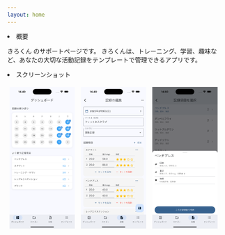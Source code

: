 ```yaml
---
layout: home
---
```


<li>概要</li>

<p>
  きろくん のサポートページです。
  きろくんは、トレーニング、学習、趣味など、あなたの大切な活動記録をテンプレートで管理できるアプリです。
</p>

<li>スクリーンショット</li>
<p>
  <img src="./assets/img/content/dashboard.png" width="150px" style="padding:5px">
  <img src="./assets/img/content/memo_edit.png" width="150px" style="padding:5px">
  <img src="./assets/img/content/activity_select.png" width="150px" style="padding:5px">
</p>

